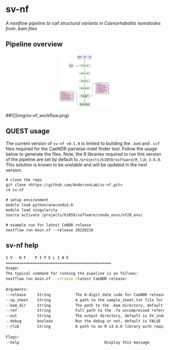 # sv-nf

*A nextflow pipeline to call structural variants in Caenorhabditis nematodes from .bam files*

## Pipeline overview
<p align="center" width="100%">
    <img width="33%" src="https://github.com/AndersenLab/sv-nf/blob/main/img/sv-nf_workflow.png?raw=true">
</p>
##![](img/sv-nf_workflow.png)

## QUEST usage

The current version of `sv-nf v0.1.0` is limited to building the `.bed` and `.vcf` files required for the CaeNDR pairwise-indel finder tool. Follow the usage below to generate the files. Note, the R libraries required to run this version of the pipeline are set by default to `/projects/b1059/software/R_lib_3.6.0`. This solution is known to be unstable and will be updated in the next version.

```
# clone the repo
git clone <https://github.com/AndersenLab/sv-nf.git>
cd sv-nf

# setup environment
module load python/anaconda3.6
module load singularity
source activate /projects/b1059/software/conda_envs/nf20_env/

# example run for latest CeNDR release
nextflow run main.nf --release 20220216
```

## sv-nf help

```bash
S V - N F    P I P E L I N E
===============================================
Usage:
The typical command for running the pipeline is as follows:
nextflow run main.nf --release <latest CaeNDR release>

Arguments:
--release     String           The 8-digit date code for CaeNDR release, e.g 20220216
--sp_sheet    String           A path to the sample_sheet.txt file for calling INDELs instead of release
--bam_dir     String           The path to the .bam directory, default set for QUEST
--ref         String           Full path to the .fa uncompressed reference file, default set for QUEST
--out         String           The output directory, default is SV_indel_results_<date>
--debug       boolean          Run the debug or not, default is FALSE
--rlib        String           A path to an R v3.6.0 library with required R packages installed, default is /projects/b1059/software/R_lib_3.6.0

Flags:
--help                                      Display this message
```
